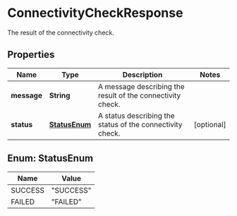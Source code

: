 

# ConnectivityCheckResponse

The result of the connectivity check.

## Properties

Name | Type | Description | Notes
------------ | ------------- | ------------- | -------------
**message** | **String** | A message describing the result of the connectivity check. | 
**status** | [**StatusEnum**](#StatusEnum) | A status describing the status of the connectivity check. |  [optional]



## Enum: StatusEnum

Name | Value
---- | -----
SUCCESS | &quot;SUCCESS&quot;
FAILED | &quot;FAILED&quot;



